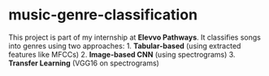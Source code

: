 # music-genre-classification
This project is part of my internship at **Elevvo Pathways**.   It classifies songs into genres using two approaches:    1. **Tabular-based** (using extracted features like MFCCs)   2. **Image-based CNN** (using spectrograms)   3. **Transfer Learning** (VGG16 on spectrograms)
